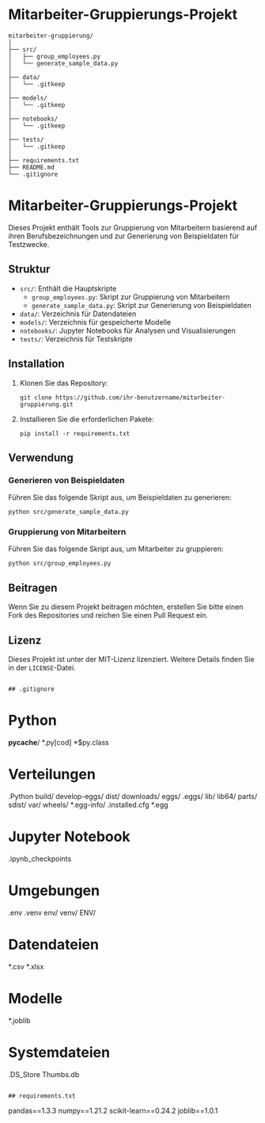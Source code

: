 # Mitarbeiter-Gruppierungs-Projekt

```
mitarbeiter-gruppierung/
│
├── src/
│   ├── group_employees.py
│   └── generate_sample_data.py
│
├── data/
│   └── .gitkeep
│
├── models/
│   └── .gitkeep
│
├── notebooks/
│   └── .gitkeep
│
├── tests/
│   └── .gitkeep
│
├── requirements.txt
├── README.md
└── .gitignore
```

# Mitarbeiter-Gruppierungs-Projekt

Dieses Projekt enthält Tools zur Gruppierung von Mitarbeitern basierend auf ihren Berufsbezeichnungen und zur Generierung von Beispieldaten für Testzwecke.

## Struktur

- `src/`: Enthält die Hauptskripte
  - `group_employees.py`: Skript zur Gruppierung von Mitarbeitern
  - `generate_sample_data.py`: Skript zur Generierung von Beispieldaten
- `data/`: Verzeichnis für Datendateien
- `models/`: Verzeichnis für gespeicherte Modelle
- `notebooks/`: Jupyter Notebooks für Analysen und Visualisierungen
- `tests/`: Verzeichnis für Testskripte

## Installation

1. Klonen Sie das Repository:
   ```
   git clone https://github.com/ihr-benutzername/mitarbeiter-gruppierung.git
   ```

2. Installieren Sie die erforderlichen Pakete:
   ```
   pip install -r requirements.txt
   ```

## Verwendung

### Generieren von Beispieldaten

Führen Sie das folgende Skript aus, um Beispieldaten zu generieren:

```
python src/generate_sample_data.py
```

### Gruppierung von Mitarbeitern

Führen Sie das folgende Skript aus, um Mitarbeiter zu gruppieren:

```
python src/group_employees.py
```

## Beitragen

Wenn Sie zu diesem Projekt beitragen möchten, erstellen Sie bitte einen Fork des Repositories und reichen Sie einen Pull Request ein.

## Lizenz

Dieses Projekt ist unter der MIT-Lizenz lizenziert. Weitere Details finden Sie in der `LICENSE`-Datei.
```

## .gitignore

```
# Python
__pycache__/
*.py[cod]
*$py.class

# Verteilungen
.Python
build/
develop-eggs/
dist/
downloads/
eggs/
.eggs/
lib/
lib64/
parts/
sdist/
var/
wheels/
*.egg-info/
.installed.cfg
*.egg

# Jupyter Notebook
.ipynb_checkpoints

# Umgebungen
.env
.venv
env/
venv/
ENV/

# Datendateien
*.csv
*.xlsx

# Modelle
*.joblib

# Systemdateien
.DS_Store
Thumbs.db
```

## requirements.txt

```
pandas==1.3.3
numpy==1.21.2
scikit-learn==0.24.2
joblib==1.0.1
```
